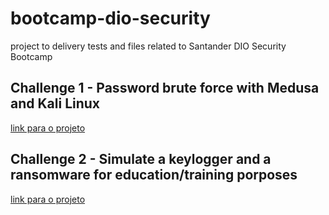 # bootcamp-dio-security
project to delivery tests and files related to Santander DIO Security Bootcamp

## Challenge 1 - Password brute force with Medusa and Kali Linux

[link para o projeto](https://github.com/rodrigoror/bootcamp-dio-security/tree/main/challenge1)


## Challenge 2 - Simulate a keylogger and a ransomware for education/training porposes

[link para o projeto](https://github.com/rodrigoror/bootcamp-dio-security/tree/main/challenge2)